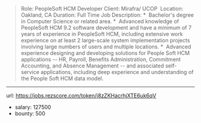 > Role: PeopleSoft HCM Developer 
>Client: Mirafra/ UCOP 
>Location: Oakland, CA
>Duration: Full Time 
>Job Description:
> *  Bachelor's degree in Computer Science or related area.
> *  Advanced knowledge of PeopleSoft HCM 9.2 software development and have a minimum of 7 years of experience in PeopleSoft HCM, including extensive work experience on at least 2 large-scale system implementation projects involving large numbers of users and multiple locations.
> *  Advanced experience designing and developing solutions for People Soft HCM applications -- HR, Payroll, Benefits Administration, Commitment Accounting, and Absence Management -- and associated self-service applications, including deep experience and understanding of the People Soft HCM data model.
------
url: https://jobs.rezscore.com/token/j8zZKHacrhjXTE6uk6qV
- salary: 127500
- bounty: 500
